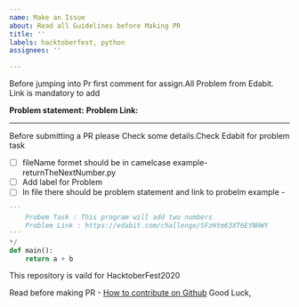 ```yaml
---
name: Make an Issue
about: Read all Guidelines before Making PR
title: ''
labels: hacktoberfest, python
assignees: ''

---
```


Before jumping into Pr first comment for assign.All Problem from Edabit. Link is mandatory to add

**Problem statement:**
**Problem Link:** 

---
Before submitting a PR please Check some details.Check Edabit for problem task

- [ ] fileName formet should be in camelcase
    example- returnTheNextNumber.py
- [ ]  Add label for Problem 
- [ ]  In file there should be problem statement and link to probelm
    example - 
```python
'''
    Probem Task : This program will add two numbers
    Problem Link : https://edabit.com/challenge/SFzHtm63XT6EYNHWY
'''
*/
def main():
    return a + b
```

This repository is vaild for HacktoberFest2020

Read before making PR - [How to contribute on Github](https://www.dataschool.io/how-to-contribute-on-github/)
Good Luck,

